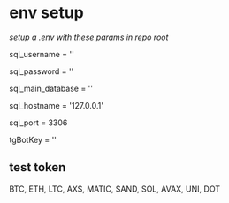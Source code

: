 # env setup

*setup a .env with these params in repo root*

sql_username = ''

sql_password = ''

sql_main_database = ''

sql_hostname = '127.0.0.1'

sql_port = 3306

tgBotKey = ''

## test token
BTC, ETH, LTC, AXS, MATIC, SAND, SOL, AVAX, UNI, DOT
